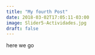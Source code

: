 ```yaml
---
title: "My fourth Post"
date: 2018-03-02T17:05:11-03:00
image: Slider5-Actividades.jpg
draft: false
---
```


here we go 